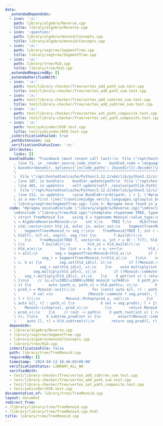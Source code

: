 ```yaml
---
data:
  _extendedDependsOn:
  - icon: ':x:'
    path: library/algebra/Reverse.cpp
    title: library/algebra/Reverse.cpp
  - icon: ':question:'
    path: library/algebra/monoid/Concepts.cpp
    title: library/algebra/monoid/Concepts.cpp
  - icon: ':x:'
    path: library/segtree/SegmentTree.cpp
    title: library/segtree/SegmentTree.cpp
  - icon: ':x:'
    path: library/tree/HLD.cpp
    title: library/tree/HLD.cpp
  _extendedRequiredBy: []
  _extendedVerifiedWith:
  - icon: ':x:'
    path: test/library-checker/Tree/vertex_add_path_sum.test.cpp
    title: test/library-checker/Tree/vertex_add_path_sum.test.cpp
  - icon: ':x:'
    path: test/library-checker/Tree/vertex_add_subtree_sum.test.cpp
    title: test/library-checker/Tree/vertex_add_subtree_sum.test.cpp
  - icon: ':x:'
    path: test/library-checker/Tree/vertex_set_path_composite.test.cpp
    title: test/library-checker/Tree/vertex_set_path_composite.test.cpp
  - icon: ':x:'
    path: test/yukicoder/650.test.cpp
    title: test/yukicoder/650.test.cpp
  _isVerificationFailed: true
  _pathExtension: cpp
  _verificationStatusIcon: ':x:'
  attributes:
    links: []
  bundledCode: "Traceback (most recent call last):\n  File \"/opt/hostedtoolcache/Python/3.12.2/x64/lib/python3.12/site-packages/onlinejudge_verify/documentation/build.py\"\
    , line 71, in _render_source_code_stat\n    bundled_code = language.bundle(stat.path,\
    \ basedir=basedir, options={'include_paths': [basedir]}).decode()\n          \
    \         ^^^^^^^^^^^^^^^^^^^^^^^^^^^^^^^^^^^^^^^^^^^^^^^^^^^^^^^^^^^^^^^^^^^^^^^^^^^^^^^^^\n\
    \  File \"/opt/hostedtoolcache/Python/3.12.2/x64/lib/python3.12/site-packages/onlinejudge_verify/languages/cplusplus.py\"\
    , line 187, in bundle\n    bundler.update(path)\n  File \"/opt/hostedtoolcache/Python/3.12.2/x64/lib/python3.12/site-packages/onlinejudge_verify/languages/cplusplus_bundle.py\"\
    , line 401, in update\n    self.update(self._resolve(pathlib.Path(included), included_from=path))\n\
    \  File \"/opt/hostedtoolcache/Python/3.12.2/x64/lib/python3.12/site-packages/onlinejudge_verify/languages/cplusplus_bundle.py\"\
    , line 312, in update\n    raise BundleErrorAt(path, i + 1, \"#pragma once found\
    \ in a non-first line\")\nonlinejudge_verify.languages.cplusplus_bundle.BundleErrorAt:\
    \ library/segtree/SegmentTree.cpp: line 3: #pragma once found in a non-first line\n"
  code: "#pragma once\n#include \"library/algebra/Reverse.cpp\"\n#include \"library/segtree/SegmentTree.cpp\"\
    \n#include \"library/tree/HLD.cpp\"\ntemplate <typename TREE, typename Monoid>\
    \ struct TreeMonoid {\n    using X = typename Monoid::value_type;\n    using Monoid_r\
    \ = AlgebraReverse<Monoid>;\n    int n;\n    TREE T;\n    HLD<Tree> hld;\n   \
    \ std::vector<int> hld_id, euler_in, euler_out;\n    SegmentTree<Monoid> seg;\n\
    \    SegmentTree<Monoid_r> seg_r;\n\n    TreeMonoid(TREE T, int r = 0) : T(T),\
    \ hld(T), n(T.n), seg(n), seg_r(n) {\n        T.build(r);\n        hld_id = hld.build(r);\n\
    \    }\n    TreeMonoid(TREE T, vector<X> a, int r = 0) : T(T), hld(T), n(T.n)\
    \ {\n        T.build(r);\n        hld_id = hld.build(r);\n        std::vector<X>\
    \ hld_a(n);\n        for (int v = 0; v < n; v++)\n            hld_a[hld_id[v]]\
    \ = a[v];\n        seg = SegmentTree<Monoid>(hld_a);\n        if (!Monoid::commute)\n\
    \            seg_r = SegmentTree<Monoid_r>(hld_a);\n    }\n\n    void set(int\
    \ v, X x) {\n        seg.set(hld_id[v], x);\n        if (!Monoid::commute)\n \
    \           seg_r.set(hld_id[v], x);\n    }\n    void multiply(int v, X x) {\n\
    \        seg.multiply(hld_id[v], x);\n        if (!Monoid::commute)\n        \
    \    seg_r.multiply(hld_id[v], x);\n    }\n    X get(int v) { return seg.get(hld_id[v]);\
    \ }\n\n    // [u,v]\u30D1\u30B9\u306E monoid \u7A4D\n    X path_prod(int u, int\
    \ v) {\n        auto [path_u, path_v] = hld.path(u, v);\n        X prod_u = Monoid::unit(),\
    \ prod_v = Monoid::unit();\n        for (const auto &[l, r] : path_u) {\n    \
    \        X val =\n                (Monoid::commute ? seg.prod(r, l + 1) : seg_r.prod(r,\
    \ l + 1));\n            Monoid::Rchop(prod_u, val);\n        }\n        for (const\
    \ auto &[l, r] : path_v) {\n            X val = seg.prod(r, l + 1);\n        \
    \    Monoid::Lchop(val, prod_v);\n        }\n        return Monoid::op(prod_u,\
    \ prod_v);\n    }\n    // root -> path\n    X path_root(int v) { return path(T.root,\
    \ v); }\n\n    X subtree_prod(int v) {\n        assert(Monoid::commute);\n   \
    \     auto [l, r] = hld.subtree(v);\n        return seg.prod(l, r);\n    }\n};"
  dependsOn:
  - library/algebra/Reverse.cpp
  - library/segtree/SegmentTree.cpp
  - library/algebra/monoid/Concepts.cpp
  - library/tree/HLD.cpp
  isVerificationFile: false
  path: library/tree/TreeMonoid.cpp
  requiredBy: []
  timestamp: '2024-04-13 18:46:02+09:00'
  verificationStatus: LIBRARY_ALL_WA
  verifiedWith:
  - test/library-checker/Tree/vertex_add_subtree_sum.test.cpp
  - test/library-checker/Tree/vertex_add_path_sum.test.cpp
  - test/library-checker/Tree/vertex_set_path_composite.test.cpp
  - test/yukicoder/650.test.cpp
documentation_of: library/tree/TreeMonoid.cpp
layout: document
redirect_from:
- /library/library/tree/TreeMonoid.cpp
- /library/library/tree/TreeMonoid.cpp.html
title: library/tree/TreeMonoid.cpp
---
```


